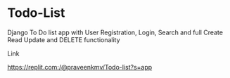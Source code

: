 # Todo-List
Django To Do list app with User Registration, Login, Search and full Create Read Update and DELETE functionality

Link 

https://replit.com:/@praveenkmv/Todo-list?s=app
